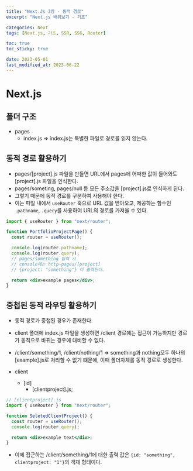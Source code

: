 ```yaml
---
title: "Next.Js 3장 - 동적 경로"
excerpt: "Next.js 배워보기 - 기초"

categories: Next
tags: [Next.js, 기초, SSR, SSG, Router]

toc: true
toc_sticky: true

date: 2023-05-01
last_modified_at: 2023-06-22
---
```


# Next.js

## 폴더 구조

- pages
  - index.js => index.js는 특별한 파일로 경로를 읽지 않는다.

## 동적 경로 활용하기

- pages/[project].js 파일을 만들면 URL에서 pages에 어떠한 값이 들어와도 [project].js 파일을 인식한다.
- pages/someting, pages/null 등 모든 주소값을 [project].js로 인식하게 된다.
- 그렇기 때문에 동적 경로를 구분하여 사용해야 한다.
- 이는 파일 내에서 `useRouter` 훅으로 URL 값을 받아오고, 제공하는 함수인 `.pathname`, `.query`를 사용하여 URL의 경로를 가져올 수 있다.

```jsx
import { useRouter } from "next/router";

function PortfolioProjectPage() {
  const router = useRouter();

  console.log(router.pathname);
  console.log(router.query);
  // pages/something 입력 시
  // console에는 http~pages/[project]
  // {project: "something"} 이 출력된다.

  return <div>example pages</div>;
}
```

## 중첩된 동적 라우팅 활용하기

- 동적 경로가 중첩된 경우가 존재한다.
- client 폴더에 index.js 파일을 생성하면 /client 경로에는 접근이 가능하지만 경로가 동적으로 바뀌는 경우에 대비할 수 없다.
- /client/something/1, /client/nothing/1 => something과 nothing모두 하나의 [example].js로 처리할 수 없기 떄문에, 이때 폴더자체를 동적 경로로 생성한다.

- client
  - [id]
    - [clientproject].js;

```jsx
// [clientproject].js
import { useRouter } from "next/router";

function SeletedClientProject() {
  const router = useRouter();
  console.log(router.query);

  return <div>example text</div>;
}
```

- 이제 접근하는 /client/something/1에 대한 출력 값은 `{id: "something", clientproject: "1"}`의 객체 형태이다.
